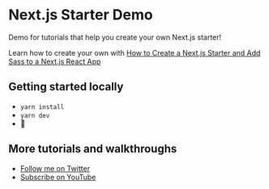 # Next.js Starter Demo

Demo for tutorials that help you create your own Next.js starter!

Learn how to create your own with [How to Create a Next.js Starter and Add Sass to a Next.js React App](https://www.youtube.com/watch?v=oFGs_x7kxZg)

## Getting started locally
* `yarn install`
* `yarn dev`
* 🚀

## More tutorials and walkthroughs
* [Follow me on Twitter](https://twitter.com/colbyfayock)
* [Subscribe on YouTube](https://www.youtube.com/colbyfayock)
